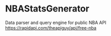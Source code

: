 # NBAStatsGenerator
Data parser and query engine for public NBA API https://rapidapi.com/theapiguy/api/free-nba
